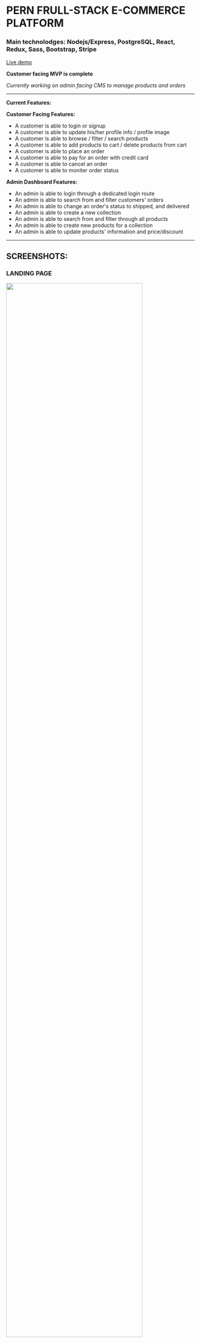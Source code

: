 # PERN FRULL-STACK E-COMMERCE PLATFORM

### Main technolodges: Nodejs/Express, PostgreSQL, React, Redux, Sass, Bootstrap, Stripe

[Live demo](https://hendrix-wallets.herokuapp.com/)

**Customer facing MVP is complete**

_Currently working on admin facing CMS to manage products and orders_

---

**Current Features:**

**Customer Facing Features:**
- A customer is able to login or signup
- A customer is able to update his/her profile info / profile image
- A customer is able to browse / filter / search products
- A customer is able to add products to cart / delete products from cart
- A customer is able to place an order
- A customer is able to pay for an order with credit card
- A customer is able to cancel an order
- A customer is able to moniter order status

**Admin Dashboard Features:**
- An admin is able to login through a dedicated login route
- An admin is able to search from and filter customers' orders
- An admin is able to change an order's status to shipped, and delivered
- An admin is able to create a new collection
- An admin is able to search from and filter through all products
- An admin is able to create new products for a collection
- An admin is able to update products' information and price/discount

---

## SCREENSHOTS:

### LANDING PAGE

<img src="./readme_img/home.png" width="85%">

### PRODUCTS PAGE

<img src="./readme_img/items.png" width="85%">

### CHECKOUT PAGE

<img src="./readme_img/checkout.png" width="85%">

### STRIPE INTEGRATION

<img src="./readme_img/stripe.png" width="85%">

### CUSTOMER ORDER LIST

<img src="./readme_img/orderList.png" width="85%">

### CUSTOMER PROFILE

<img src="./readme_img/profile.png" width="85%">

### CUSTOMER SIGNUP

<img src="./readme_img/signup.png" width="85%">

### ADMIN ORDER MANAGEMENT

<img src="./readme_img/admin_order.png" width="85%">

### ADMIN COLLECTION MANAGEMENT

<img src="./readme_img/admin_category.png" width="85%">

### ADMIN COLLECTION MANAGEMENT - ADD COLLECTION

<img src="./readme_img/admin_cateogry_add.png" width="85%">

### ADMIN PRODUCT MANAGEMENT

<img src="./readme_img/admin_item.png" width="85%">

### ADMIN PRODUCT MANAGEMENT - UPDATE ITEMS

<img src="./readme_img/admin_item_update.png" width="85%">
